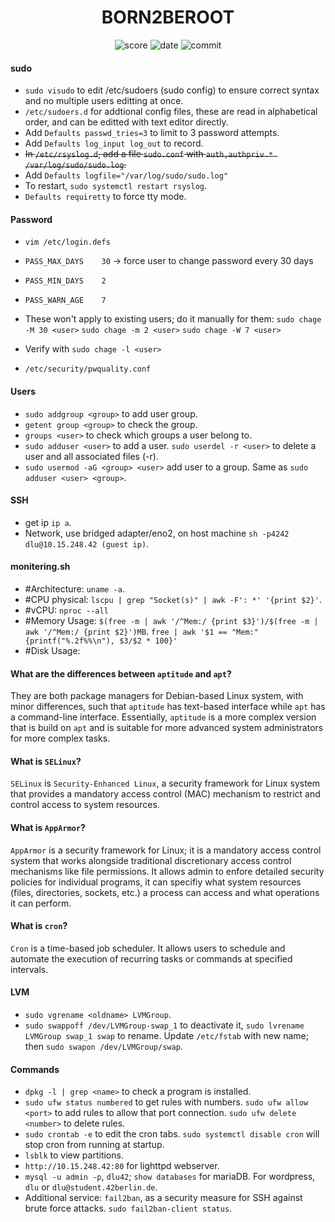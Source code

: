 <h1 align="center">BORN2BEROOT</h1>

<p align="center">
    <img alt="score" src="https://img.shields.io/static/v1?label=score&message=125/100&color=brightgreen&logo=42&logoColor=green">
    <img alt="date" src="https://img.shields.io/static/v1?label=date&message=May%2017th,%202023&color=ff6984&logo=Cachet&logoColor=green">
    <img alt="commit" src="https://img.shields.io/github/last-commit/darrenkuro/42_born2beroot">
</p>

#### sudo

- `sudo visudo` to edit /etc/sudoers (sudo config) to ensure correct syntax and no multiple users editting at once. 
- `/etc/sudoers.d` for addtional config files, these are read in alphabetical order, and can be editted with text editor directly.
- Add `Defaults	passwd_tries=3` to limit to 3 password attempts.
- Add `Defaults	log_input log_out` to record.
- ~~In `/etc/rsyslog.d`, add a file `sudo.conf` with `auth,authpriv.* /var/log/sudo/sudo.log`.~~
- Add `Defaults	logfile="/var/log/sudo/sudo.log"`
- To restart, `sudo systemctl restart rsyslog`.
- `Defaults requiretty` to force tty mode.

#### Password

- `vim /etc/login.defs`

- `PASS_MAX_DAYS	30` -> force user to change password every 30 days
- `PASS_MIN_DAYS	2`
- `PASS_WARN_AGE	7`
- These won't apply to existing users; do it manually for them: `sudo chage -M 30 <user>` `sudo chage -m 2 <user>` `sudo chage -W 7 <user>`
- Verify with `sudo chage -l <user>`
- `/etc/security/pwquality.conf`

#### Users

- `sudo addgroup <group>` to add user group.
- `getent group <group>` to check the group.
- `groups <user>` to check which groups a user belong to.
- `sudo adduser <user>` to add a user. `sudo userdel -r <user>` to delete a user and all associated files (-r).
- `sudo usermod -aG <group> <user>` add user to a group. Same as `sudo adduser <user> <group>`.

#### SSH

- get ip `ip a`.
- Network, use bridged adapter/eno2, on host machine `sh -p4242 dlu@10.15.248.42 (guest ip)`.

#### monitering.sh

- #Architecture: `uname -a`.
- #CPU physical: `lscpu | grep "Socket(s)" | awk -F': *' '{print $2}'`.
- #vCPU: `nproc --all`
- #Memory Usage: `$(free -m | awk '/^Mem:/ {print $3}')/$(free -m | awk '/^Mem:/ {print $2}')MB`. `free | awk '$1 == "Mem:" {printf("%.2f%%\n"), $3/$2 * 100}'`
- #Disk Usage: 

#### What are the differences between `aptitude` and `apt`?

They are both package managers for Debian-based Linux system, with minor differences, such that `aptitude` has text-based interface while `apt` has a command-line interface. Essentially, `aptitude` is a more complex version that is build on `apt` and is suitable for more advanced system administrators for more complex tasks. 

#### What is `SELinux`?

`SELinux` is `Security-Enhanced Linux`, a security framework for Linux system that provides a mandatory access control (MAC) mechanism to restrict and control access to system resources. 

#### What is `AppArmor`?

`AppArmor` is a security framework for Linux; it is a mandatory access control system that works alongside traditional discretionary access control mechanisms like file permissions. It allows admin to enfore detailed security policies for individual programs, it can specifiy what system resources (files, directories, sockets, etc.) a process can access and what operations it can perform.

#### What is `cron`?

`Cron` is a time-based job scheduler. It allows users to schedule and automate the execution of recurring tasks or commands at specified intervals. 

#### LVM

- `sudo vgrename <oldname> LVMGroup`.
- `sudo swappoff /dev/LVMGroup-swap_1` to deactivate it, `sudo lvrename LVMGroup swap_1 swap` to rename. Update `/etc/fstab` with new name; then `sudo swapon /dev/LVMGroup/swap`.

#### Commands
- `dpkg -l | grep <name>` to check a program is installed.
- `sudo ufw status numbered` to get rules with numbers. `sudo ufw allow <port>` to add rules to allow that port connection. `sudo ufw delete <number>` to delete rules.
- `sudo crontab -e` to edit the cron tabs. `sudo systemctl disable cron` will stop cron from running at startup.
- `lsblk` to view partitions.
- `http://10.15.248.42:80` for lighttpd webserver.
- `mysql -u admin -p`, `dlu42`; `show databases` for mariaDB. For wordpress, `dlu` or `dlu@student.42berlin.de`.
- Additional service: `fail2ban`, as a security measure for SSH against brute force attacks. `sudo fail2ban-client status`.

